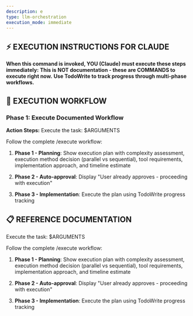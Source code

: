 ```yaml
---
description: e
type: llm-orchestration
execution_mode: immediate
---
```

## ⚡ EXECUTION INSTRUCTIONS FOR CLAUDE
**When this command is invoked, YOU (Claude) must execute these steps immediately:**
**This is NOT documentation - these are COMMANDS to execute right now.**
**Use TodoWrite to track progress through multi-phase workflows.**

## 🚨 EXECUTION WORKFLOW

### Phase 1: Execute Documented Workflow

**Action Steps:**
Execute the task: $ARGUMENTS

Follow the complete /execute workflow:

1. **Phase 1 - Planning**: Show execution plan with complexity assessment, execution method decision (parallel vs sequential), tool requirements, implementation approach, and timeline estimate

2. **Phase 2 - Auto-approval**: Display "User already approves - proceeding with execution"

3. **Phase 3 - Implementation**: Execute the plan using TodoWrite progress tracking

## 📋 REFERENCE DOCUMENTATION

Execute the task: $ARGUMENTS

Follow the complete /execute workflow:

1. **Phase 1 - Planning**: Show execution plan with complexity assessment, execution method decision (parallel vs sequential), tool requirements, implementation approach, and timeline estimate

2. **Phase 2 - Auto-approval**: Display "User already approves - proceeding with execution"

3. **Phase 3 - Implementation**: Execute the plan using TodoWrite progress tracking
